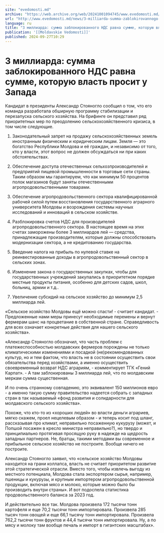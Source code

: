 ```yaml
---
site: "evedomosti.md"
archive: "https://web.archive.org/web/20241001094745/www.evedomosti.md/news/3-milliarda-summa-zablokirovannogo-nds-ravna-summe-kotoruyu"
url: "http://www.evedomosti.md/news/3-milliarda-summa-zablokirovannogo-nds-ravna-summe-kotoruyu"
language: ru
title: "3 миллиарда: сумма заблокированного НДС равна сумме, которую власть просит у Запада"
publication: '[[Moldavskie Vedomosti]]'
published: 2024-09-27T10:29
---
```


# 3 миллиарда: сумма заблокированного НДС равна сумме, которую власть просит у Запада

Кандидат в президенты Александр Стояногло сообщил о том, что его команда разработала обширную программу стабилизации и перезапуска сельского хозяйства. На брифинге он представил ряд приоритетных мер по преодолению сельскохозяйственного кризиса, в том числе следующие.

1. Законодательный запрет на продажу сельскохозяйственных земель иностранным физическим и юридическим лицам. Земля — это богатство Республики Молдова и её граждан, и независимо от того, кто у власти, этот вопрос не должен обсуждаться ни при каких обстоятельствах.

2. Обеспечение доступа отечественных сельхозпроизводителей и предприятий пищевой промышленности в торговые сети страны. Таким образом мы гарантируем, что как минимум 50 процентов полок магазинов будут заняты отечественными агропродовольственными товарами.

3. Обеспечение агропродовольственного сектора квалифицированной рабочей силой путем восстановления государственного аграрного университета Молдовы и возрождения системы научных исследований и инноваций в сельском хозяйстве.

4. Разблокировка счетов НДС для производителей агропродовольственного сектора. В настоящее время на этих счетах заморожены более 3 миллиардов лей — средства, принадлежащие производителям, которые должны способствовать модернизации сектора, а не кредитованию государства.

5. Введение налога на прибыль по нулевой ставке на реинвестированные доходы в агропродовольственный сектор в сельских зонах.

6. Изменение закона о государственных закупках, чтобы для государственных учреждений закупались в приоритетном порядке местные продукты питания, особенно для детских садов, школ, больниц, армии и т.д..

7. Увеличение субсидий на сельское хозяйство до минимум 2,5 миллиарда лей.

«Сельское хозяйство Молдовы ещё можно спасти! - считает кандидат. - Предложенные нами меры принесут необходимые перемены и вернут фермерам шанс на процветание в собственной стране. Справедливость для всех означает конкретные действия для нашего сельского хозяйства».

«Александр Стояногло обозначил, что часть проблем с платежеспособностью молдавских фермеров порождены не только климатическими изменениями и посадкой (не)рекомендованных культур, но и тем фактом, что власть не в состоянии осуществить свои обязательства перед хозяйствами, а именно осуществить своевременный возврат НДС аграриям, - комментирует ТГК «Гений Карпат». - А там заблокированы 3 миллиарда лей, что по молдавским меркам сумма существенная.

И по очень странному совпадению, это эквивалент 150 миллионов евро - а именно такую сумму правительство надеется собрать с западных стран в так называемый «фонд развития и солидарности для молдавского сельского хозяйства».

Похоже, что кто-то из «хороших людей» во власти деньги аграриев, мягко скажем, проел нецелевым образом - и теперь косит под шланг, рассказывая про климат, неправильно посаженную кукурузу (может, и Попшой посажен в кресло министра неправильно?), но твердо и принципиально протягивая просящую руку в надежде на щедрость западных партнеров. Не, братцы, такими методами вы современное и прибыльное сельское хозяйство не построите. Вообще ничего не построите.

Александр Стояногло заявил, что «сельское хозяйство Молдовы находится на грани коллапса, власть не считает приоритетом развитие этой стратегической отрасли. Вместо того, чтобы извлечь выгоду из местного потенциала, Молдова стала экспортером сырья, например, пшеницы и кукурузы, и крупным импортером агропродовольственной продукции, включая мясо и молоко, которые можно было бы производить внутри страны». И вот подоспела статистика продовольственного баланса за 2023 год.

И действительно все так. Молдова произвела 172 тысячи тонн картофеля и еще 70,2 тысячи тонн импортировала. Произвела 285 тысяч тонн овощей и еще 66,1 тысячу тонн импортировала. Произвела 762,2 тысячи тонн фруктов и 44,4 тысячи тонн импортировала. Ну, а по мясу и молоку там вообще печаль и импорт в гигантских масштабах».